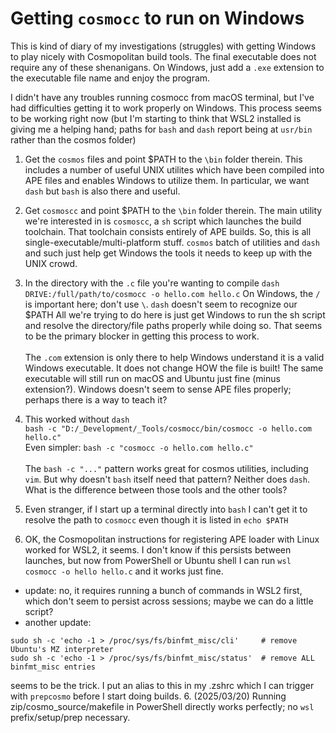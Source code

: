 # Getting `cosmocc` to run on Windows

This is kind of diary of my investigations (struggles) with getting Windows to play nicely with Cosmopolitan build tools. The final executable does not require any of these shenanigans. On Windows, just add a `.exe` extension to the executable file name and enjoy the program.

I didn't have any troubles running cosmocc from macOS terminal, but I've had difficulties getting it to work properly on Windows. This process seems to be working right now (but I'm starting to think that WSL2 installed is giving me a helping hand; paths for `bash` and `dash` report being at `usr/bin` rather than the cosmos folder)
  1. Get the `cosmos` files and point $PATH to the `\bin` folder therein. This includes a number of useful UNIX utilites which have been compiled into APE files and enables Windows to utilize them. In particular, we want `dash` but `bash` is also there and useful.
  2. Get `cosmoscc` and point $PATH to the `\bin` folder therein. The main utility we're interested in is `cosmoscc`, a `sh` script which launches the build toolchain. That toolchain consists entirely of APE builds. So, this is all single-executable/multi-platform stuff. `cosmos` batch of utilities and `dash` and such just help get Windows the tools it needs to keep up with the UNIX crowd.
  3. In the directory with the `.c` file you're wanting to compile
     `dash DRIVE:/full/path/to/cosmocc -o hello.com hello.c`
     On Windows, the `/` is important here; don't use `\`. `dash` doesn't seem to recognize our $PATH All we're trying to do here is just get Windows to run the sh script and resolve the directory/file paths properly while doing so. That seems to be the primary blocker in getting this process to work.<br><br>The `.com` extension is only there to help Windows understand it is a valid Windows executable. It does not change HOW the file is built! The same executable will still run on macOS and Ubuntu just fine (minus extension?). Windows doesn't seem to sense APE files properly; perhaps there is a way to teach it?

  4. This worked without `dash`<br>
`bash -c "D:/_Development/_Tools/cosmocc/bin/cosmocc -o hello.com hello.c"`<br>
Even simpler: `bash -c "cosmocc -o hello.com hello.c"`<br><br>
  The `bash -c "..."` pattern works great for cosmos utilities, including `vim`. But why doesn't `bash` itself need that pattern? Neither does `dash`. What is the difference between those tools and the other tools?
1. Even stranger, if I start up a terminal directly into `bash` I can't get it to resolve the path to `cosmocc` even though it is listed in `echo $PATH`
5. OK, the Cosmopolitan instructions for registering APE loader with Linux worked for WSL2, it seems. I don't know if this persists between launches, but now from PowerShell or Ubuntu shell I can run `wsl cosmocc -o hello hello.c` and it works just fine.
- update: no, it requires running a bunch of commands in WSL2 first, which don't seem to persist across sessions; maybe we can do a little script?
- another update:
```
sudo sh -c 'echo -1 > /proc/sys/fs/binfmt_misc/cli'     # remove Ubuntu's MZ interpreter
sudo sh -c 'echo -1 > /proc/sys/fs/binfmt_misc/status'  # remove ALL binfmt_misc entries
```
seems to be the trick. I put an alias to this in my .zshrc which I can trigger with `prepcosmo` before I start doing builds.
6. (2025/03/20) Running zip/cosmo_source/makefile in PowerShell directly works perfectly; no `wsl` prefix/setup/prep necessary.
